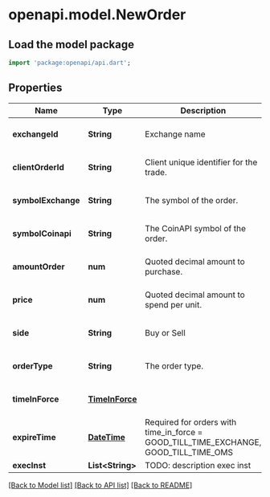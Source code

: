 # openapi.model.NewOrder

## Load the model package
```dart
import 'package:openapi/api.dart';
```

## Properties
Name | Type | Description | Notes
------------ | ------------- | ------------- | -------------
**exchangeId** | **String** | Exchange name | [optional] [default to null]
**clientOrderId** | **String** | Client unique identifier for the trade. | [optional] [default to null]
**symbolExchange** | **String** | The symbol of the order. | [optional] [default to null]
**symbolCoinapi** | **String** | The CoinAPI symbol of the order. | [optional] [default to null]
**amountOrder** | **num** | Quoted decimal amount to purchase. | [optional] [default to null]
**price** | **num** | Quoted decimal amount to spend per unit. | [optional] [default to null]
**side** | **String** | Buy or Sell | [optional] [default to null]
**orderType** | **String** | The order type. | [optional] [default to null]
**timeInForce** | [**TimeInForce**](TimeInForce.md) |  | [optional] [default to null]
**expireTime** | [**DateTime**](DateTime.md) | Required for orders with time_in_force &#x3D; GOOD_TILL_TIME_EXCHANGE, GOOD_TILL_TIME_OMS | [optional] [default to null]
**execInst** | **List&lt;String&gt;** | TODO: description exec inst  | Parameter | Description | |-----------|--------| | &#x60;MAKER_OR_CANCEL&#x60; | Rests on the continuous order book at a specified price. If any quantity can be filled immediately, the entire order is canceled. | ##### Exec inst options  | Exchange | MAKER_OR_CANCEL | | --- | --- | | BINANCE | X | | BITFINEX | X | | BITMEX | X | | BLOCKCHAINEXCHANGE | X | | BITSTAMP |  | | COINBASE | X | | GEMINI | X | | KRAKEN | X | | POLONIEX | X | | HITBTC |  | | KRAKENFTS | X |  | [optional] [default to []]

[[Back to Model list]](../README.md#documentation-for-models) [[Back to API list]](../README.md#documentation-for-api-endpoints) [[Back to README]](../README.md)


